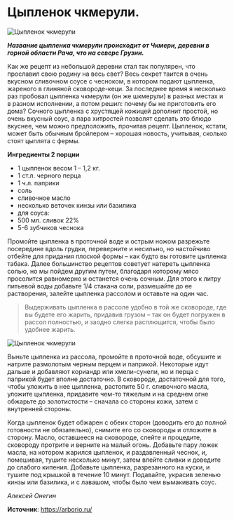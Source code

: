 # Цыпленок чкмерули.

![Цыпленок чкмерули](/images/Kulinar/Second/chkmeruli_1.jpg 'Цыпленок чкмерули')

_**Название цыпленка чкмерули происходит от Чкмери, деревни в горной области Рача, что на севере Грузии.**_

Как же рецепт из небольшой деревни стал так популярен, что прославил свою родину на весь свет? Весь секрет таится в очень вкусном сливочном соусе с чесноком, в котором подают цыпленка, жареного в глиняной сковороде-кеци. За последнее время я несколько раз пробовал цыпленка чкмерули (он же шкмерули) в разных местах и в разном исполнении, а потом решил: почему бы не приготовить его дома? Сочного цыпленка с хрустящей кожицей дополнит простой, но очень вкусный соус, а пара хитростей позволят сделать это блюдо вкуснее, чем можно предположить, прочитав рецепт. Цыпленок, кстати, может быть обычным бройлером – хорошая новость, учитывая, сколько стоят цыплята с фермы.


**Ингредиенты 2 порции**

- 1 цыпленок весом 1 – 1,2 кг.
- 1 ст.л. черного перца
- 1 ч.л. паприки
- соль
- сливочное масло
- несколько веточек кинзы или базилика
- для соуса:
- 500 мл. сливок 22%
- 5-6 зубчиков чеснока

Промойте цыпленка в проточной воде и острым ножом разрежьте посередине вдоль грудки, переверните и несильно, но настойчиво отбейте для придания плоской формы – как будто вы готовите цыпленка табака. Далее большинство рецептов советует натереть цыпленка солью, но мы пойдем другим путем, благодаря которому мясо просолится равномерно и останется очень сочным. Для этого к литру питьевой воды добавьте 1/4 стакана соли, размешайте до ее растворения, залейте цыпленка рассолом и оставьте на один час.

> Выдерживать цыпленка в рассоле удобно в той же сковороде, где вы будете его жарить, придавив грузом – так он будет погружен в рассол полностью, и заодно слегка расплющится, чтобы было удобнее жарить.

![Цыпленок чкмерули](/images/Kulinar/Second/chkmeruli_2.jpg 'Цыпленок чкмерули')

Выньте цыпленка из рассола, промойте в проточной воде, обсушите и натрите размолотым черным перцем и паприкой. Некоторые идут дальше и добавляют кориандр или хмели-сунели, но и перца с паприкой будет вполне достаточно. В сковороде, достаточной для того, чтобы уложить в нее цыпленка, растопите 50 г. сливочного масла, уложите цыпленка, придавите чем-то тяжелым и на среднем огне обжарьте до золотистости – сначала со стороны кожи, затем с внутренней стороны.

Когда цыпленок будет обжарен с обеих сторон (доводить его до полной готовности не обязательно), снимите его со сковороды и отложите в сторону. Масло, оставшееся на сковороде, слейте и процедите, сковороду протрите и верните на малый огонь. Добавьте пару ложек масла, на котором жарился цыпленок, и раздавленный чеснок, и, помешивая, тушите несколько минут, затем влейте сливки и доведите до слабого кипения. Добавьте цыпленка, разрезанного на куски, и тушите под крышкой в течение 10 минут. Подавайте, украсив зеленью кинзы или базилика, и с лавашом, чтобы было чем вымакивать соус.

_Алексей Онегин_

**Источник**: https://arborio.ru/
